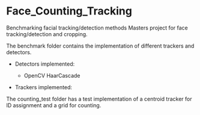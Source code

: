 # Face_Counting_Tracking
Benchmarking facial tracking/detection methods
Masters project for face tracking/detection and cropping.

The benchmark folder contains the implementation of different trackers and detectors.
- Detectors implemented: 
  - OpenCV HaarCascade
  
- Trackers implemented:

The counting_test folder has a test implementation of a centroid tracker for ID assignment and a grid for counting. 
